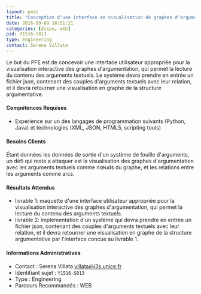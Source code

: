 ```yaml
---
layout: post
title: "Conception d'une interface de visualisation de graphes d'argumentation pour l'exploration des structures argumentatives en langage naturel."
date: 2016-09-09 16:51:21
categories: [dispo, web]
pid: Y1516-S013
type: Engineering
contact: Serena Villata
---
```

       
Le but du PFE est de concevoir une interface utilisateur appropriée pour la visualisation interactive des graphes d'argumentation, qui permet la lecture du contenu des arguments textuels. Le système devra prendre en entrée un fichier json, contenant des couples d'arguments textuels avec leur relation, et il devra retourner une visualisation en graphe de la structure argumentative.

#### Compétences Requises
-  Experience sur un des langages de programmation suivants (Python, Java) et technologies (XML, JSON,  HTML5, scripting tools)


#### Besoins Clients
Étant données les données de sortie d'un système de fouille d'arguments, un défi qui reste a attaquer est la visualisation des graphes d'argumentation avec les arguments textuels comme nœuds du graphe, et les relations entre les arguments comme arcs.

#### Résultats Attendus
- livrable 1: maquette d'une interface utilisateur appropriée pour la visualisation interactive des graphes d'argumentation, qui permet la lecture du contenu des arguments textuels.
- livrable 2: implementation d'un système qui devra prendre en entrée un fichier json, contenant des couples d'arguments textuels avec leur relation, et il devra retourner une visualisation en graphe de la structure argumentative par l'interface concue au livrable 1.
     

#### Informations Administratives
  * Contact : Serena Villata <villata@i3s.unice.fr>
  * Identifiant sujet : `Y1516-S013`
  * Type : Engineering
  * Parcours Recommandés : WEB
     